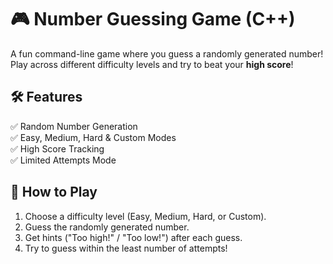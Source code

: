 # 🎮 Number Guessing Game (C++)

A fun command-line game where you guess a randomly generated number! Play across different difficulty levels and try to beat your **high score**!

## 🛠 Features  
✅ Random Number Generation  
✅ Easy, Medium, Hard & Custom Modes  
✅ High Score Tracking  
✅ Limited Attempts Mode  

## 🎲 How to Play  
1. Choose a difficulty level (Easy, Medium, Hard, or Custom).  
2. Guess the randomly generated number.  
3. Get hints ("Too high!" / "Too low!") after each guess.  
4. Try to guess within the least number of attempts!
